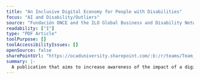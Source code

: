 ```yaml
---
title: "An Inclusive Digital Economy for People with Disabilities"
focus: "AI and Disability/Outliers"
source: "Fundación ONCE and the ILO Global Business and Disability Network"
readability: ["I"]
type: "PDF Article"
toolPurpose: []
toolAccessibilityIssues: []
openSource: false
sharePointUrl: "https://ocaduniversity.sharepoint.com/:b:/r/teams/Team_WeCount/Shared%20Documents/Resources%20and%20Tools/Literature%20(curated)/An%20Inclusive%20Digital%20Economy%20for%20People%20with%20Disabilities.pdf?csf=1&web=1&e=bP7IOo"
summary: |-
  A publication that aims to increase awareness of the impact of a digital world of work on people with disabilities and identify actions needed to shape a future of work in a more disability-inclusive way. 
---
```


